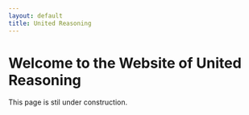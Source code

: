 ```yaml
---
layout: default
title: United Reasoning
---
```

# Welcome to the Website of United Reasoning

This page is stil under construction.
